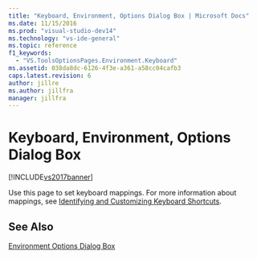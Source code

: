 ```yaml
---
title: "Keyboard, Environment, Options Dialog Box | Microsoft Docs"
ms.date: 11/15/2016
ms.prod: "visual-studio-dev14"
ms.technology: "vs-ide-general"
ms.topic: reference
f1_keywords:
  - "VS.ToolsOptionsPages.Environment.Keyboard"
ms.assetid: 038da8dc-6126-4f3e-a361-a58cc04cafb3
caps.latest.revision: 6
author: jillre
ms.author: jillfra
manager: jillfra
---
```

# Keyboard, Environment, Options Dialog Box
[!INCLUDE[vs2017banner](../../includes/vs2017banner.md)]

Use this page to set keyboard mappings. For more information about mappings, see [Identifying and Customizing Keyboard Shortcuts](../../ide/identifying-and-customizing-keyboard-shortcuts-in-visual-studio.md).

## See Also
 [Environment Options Dialog Box](../../ide/reference/environment-options-dialog-box.md)
